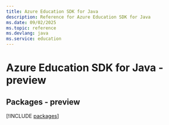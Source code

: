 ```yaml
---
title: Azure Education SDK for Java
description: Reference for Azure Education SDK for Java
ms.date: 09/02/2025
ms.topic: reference
ms.devlang: java
ms.service: education
---
```

# Azure Education SDK for Java - preview
## Packages - preview
[!INCLUDE [packages](education-index.md)]